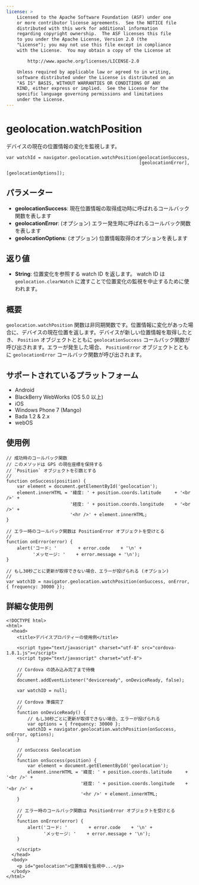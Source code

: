 ```yaml
---
license: >
    Licensed to the Apache Software Foundation (ASF) under one
    or more contributor license agreements.  See the NOTICE file
    distributed with this work for additional information
    regarding copyright ownership.  The ASF licenses this file
    to you under the Apache License, Version 2.0 (the
    "License"); you may not use this file except in compliance
    with the License.  You may obtain a copy of the License at

        http://www.apache.org/licenses/LICENSE-2.0

    Unless required by applicable law or agreed to in writing,
    software distributed under the License is distributed on an
    "AS IS" BASIS, WITHOUT WARRANTIES OR CONDITIONS OF ANY
    KIND, either express or implied.  See the License for the
    specific language governing permissions and limitations
    under the License.
---
```


geolocation.watchPosition
=========================

デバイスの現在の位置情報の変化を監視します。

    var watchId = navigator.geolocation.watchPosition(geolocationSuccess,
                                                      [geolocationError],
                                                      [geolocationOptions]);

パラメーター
----------

- __geolocationSuccess__: 現在位置情報の取得成功時に呼ばれるコールバック関数を表します
- __geolocationError__: (オプション) エラー発生時に呼ばれるコールバック関数を表します
- __geolocationOptions__: (オプション) 位置情報取得のオプションを表します

返り値
-------

- __String__: 位置変化を参照する watch ID を返します。 watch ID は `geolocation.clearWatch` に渡すことで位置変化の監視を中止するために使われます。

概要
-----------

`geolocation.watchPosition` 関数は非同期関数です。位置情報に変化があった場合に、デバイスの現在位置を返します。デバイスが新しい位置情報を取得したとき、 `Position` オブジェクトとともに `geolocationSuccess` コールバック関数が呼び出されます。エラーが発生した場合、 `PositionError` オブジェクトとともに `geolocationError` コールバック関数が呼び出されます。

サポートされているプラットフォーム
-------------------

- Android
- BlackBerry WebWorks (OS 5.0 以上)
- iOS
- Windows Phone 7 (Mango)
- Bada 1.2 & 2.x
- webOS

使用例
-------------

    // 成功時のコールバック関数
    // このメソッドは GPS の現在座標を保持する
    // `Position` オブジェクトを引数とする
    //
    function onSuccess(position) {
        var element = document.getElementById('geolocation');
        element.innerHTML = '緯度: ' + position.coords.latitude     + '<br />' +
                            '経度: ' + position.coords.longitude    + '<br />' +
                            '<hr />' + element.innerHTML;
    }

    // エラー時のコールバック関数は PositionError オブジェクトを受けとる
    //
    function onError(error) {
        alert('コード: '        + error.code    + '\n' +
              'メッセージ: '    + error.message + '\n');
    }

    // もし30秒ごとに更新が取得できない場合、エラーが投げられる (オプション)
    //
    var watchID = navigator.geolocation.watchPosition(onSuccess, onError, { frequency: 30000 });


詳細な使用例
------------

    <!DOCTYPE html>
    <html>
      <head>
        <title>デバイスプロパティーの使用例</title>

        <script type="text/javascript" charset="utf-8" src="cordova-1.8.1.js"></script>
        <script type="text/javascript" charset="utf-8">

        // Cordova の読み込み完了まで待機
        //
        document.addEventListener("deviceready", onDeviceReady, false);

        var watchID = null;

        // Cordova 準備完了
        //
        function onDeviceReady() {
            // もし30秒ごとに更新が取得できない場合、エラーが投げられる
            var options = { frequency: 30000 };
            watchID = navigator.geolocation.watchPosition(onSuccess, onError, options);
        }

        // onSuccess Geolocation
        //
        function onSuccess(position) {
            var element = document.getElementById('geolocation');
            element.innerHTML = '緯度: ' + position.coords.latitude     + '<br />' +
                                '経度: ' + position.coords.longitude    + '<br />' +
                                '<hr />' + element.innerHTML;
        }

        // エラー時のコールバック関数は PositionError オブジェクトを受けとる
        //
        function onError(error) {
            alert('コード: '        + error.code    + '\n' +
                  'メッセージ: '    + error.message + '\n');
        }

        </script>
      </head>
      <body>
        <p id="geolocation">位置情報を監視中...</p>
      </body>
    </html>
